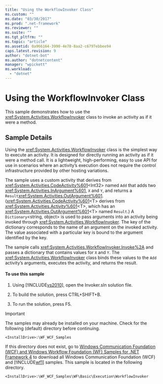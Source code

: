 ```yaml
---
title: "Using the WorkflowInvoker Class"
ms.custom: ""
ms.date: "03/30/2017"
ms.prod: ".net-framework"
ms.reviewer: ""
ms.suite: ""
ms.tgt_pltfrm: ""
ms.topic: "article"
ms.assetid: 0a966164-3990-4e78-8aa2-c6797ebbee94
caps.latest.revision: 9
author: "dotnet-bot"
ms.author: "dotnetcontent"
manager: "wpickett"
ms.workload: 
  - "dotnet"
---
```

# Using the WorkflowInvoker Class
This sample demonstrates how to use the <xref:System.Activities.WorkflowInvoker> class to invoke an activity as if it were a method.  
  
## Sample Details  
 Using the <xref:System.Activities.WorkflowInvoker> class is the simplest way to execute an activity. It is designed for directly running an activity as if it were a method call. It is a lightweight, high-performing, easy to use API for use in scenarios where an activity’s execution does not require the control infrastructure provided by other hosting variations.  
  
 The sample uses a custom activity that derives from <xref:System.Activities.CodeActivity%601><Int32\> named `Add` that adds two <xref:System.Activities.InArgument%601>, `X` and `Y`, and returns a `Result`<xref:System.Activities.OutArgument%601>. (<xref:System.Activities.CodeActivity%601>\<T> derives from <xref:System.Activities.Activity%601><T\>, which has an <xref:System.Activities.OutArgument%601>\<T> named `Result`.) A `Dictionary`\<string, object> is used to pass arguments into an activity being invoked through <xref:System.Activities.WorkflowInvoker>. The key of the dictionary corresponds to the name of an argument on the invoked activity. The value associated with a particular key is bound to the argument identified by the key.  
  
 The sample calls <xref:System.Activities.WorkflowInvoker.Invoke%2A> and passes a dictionary that contains values for `X` and `Y`. The <xref:System.Activities.WorkflowInvoker> class binds these values to the `Add` activity’s arguments, executes the activity, and returns the result.  
  
#### To use this sample  
  
1.  Using [!INCLUDE[vs2010](../../../../includes/vs2010-md.md)], open the Invoker.sln solution file.  
  
2.  To build the solution, press CTRL+SHIFT+B.  
  
3.  To run the solution, press F5.  
  
> [!IMPORTANT]
>  The samples may already be installed on your machine. Check for the following (default) directory before continuing.  
>   
>  `<InstallDrive>:\WF_WCF_Samples`  
>   
>  If this directory does not exist, go to [Windows Communication Foundation (WCF) and Windows Workflow Foundation (WF) Samples for .NET Framework 4](http://go.microsoft.com/fwlink/?LinkId=150780) to download all Windows Communication Foundation (WCF) and [!INCLUDE[wf1](../../../../includes/wf1-md.md)] samples. This sample is located in the following directory.  
>   
>  `<InstallDrive>:\WF_WCF_Samples\WF\Basic\Execution\WorkflowInvoker`